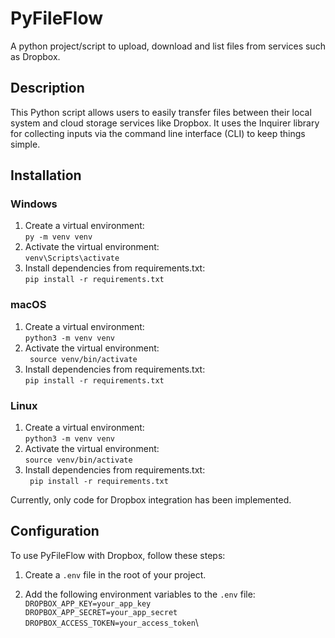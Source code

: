 # PyFileFlow

A python project/script to upload, download and list files from services such as Dropbox.

## Description

This Python script allows users to easily transfer files between their local system and cloud storage services like Dropbox. It uses the Inquirer library for collecting inputs via the command line interface (CLI) to keep things simple.

## Installation

### Windows

1.  Create a virtual environment:  
    `py -m venv venv`
2.  Activate the virtual environment:  
    `venv\Scripts\activate`
3.  Install dependencies from requirements.txt:  
    `pip install -r requirements.txt`

### macOS

1.  Create a virtual environment:  
    `python3 -m venv venv`
2.  Activate the virtual environment:  
   ` source venv/bin/activate`
3.  Install dependencies from requirements.txt:  
    `pip install -r requirements.txt`

### Linux

1.  Create a virtual environment:  
    `python3 -m venv venv`
2.  Activate the virtual environment:  
    `source venv/bin/activate`
3.  Install dependencies from requirements.txt:  
   ` pip install -r requirements.txt`

Currently, only code for Dropbox integration has been implemented.


## Configuration

To use PyFileFlow with Dropbox, follow these steps:

1. Create a `.env` file in the root of your project.

2. Add the following environment variables to the `.env` file:\
	`DROPBOX_APP_KEY=your_app_key`\
	`DROPBOX_APP_SECRET=your_app_secret`\
	`DROPBOX_ACCESS_TOKEN=your_access_token`\
	




